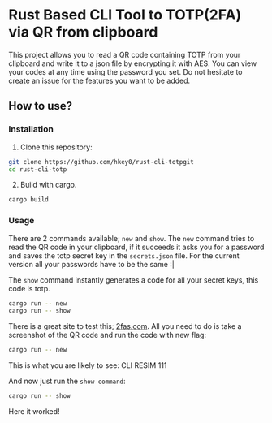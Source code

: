 # Rust Based CLI Tool to TOTP(2FA) via QR from clipboard

This project allows you to read a QR code containing TOTP from your clipboard and write it to a json file by encrypting it with AES. You can view your codes at any time using the password you set. Do not hesitate to create an issue for the features you want to be added.  



## How to use?

### Installation

1. Clone this repository:
```bash
git clone https://github.com/hkey0/rust-cli-totpgit
cd rust-cli-totp
```

2. Build with cargo.
```bash
cargo build
```


### Usage

There are 2 commands available; `new` and `show`. The `new` command tries to read the QR code in your clipboard, if it succeeds it asks you for a password and saves the totp secret key in the `secrets.json` file. For the current version all your passwords have to be the same :|

The `show` command instantly generates a code for all your secret keys, this code is totp. 
```bash
cargo run -- new
cargo run -- show
```

There is a great site to test this; [2fas.com](https://2fas.com/check-token/).
All you need to do is take a screenshot of the QR code and run the code with new flag:

```bash
cargo run -- new
```

This is what you are likely to see:
CLI RESIM 111

And now just run the `show command`:
```bash
cargo run -- show
```

Here it worked!